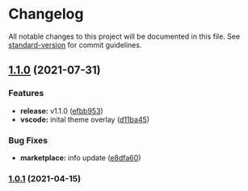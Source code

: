 # Changelog

All notable changes to this project will be documented in this file. See [standard-version](https://github.com/conventional-changelog/standard-version) for commit guidelines.

## [1.1.0](https://github.com/contractshark/vscode-extenstion/compare/v1.0.1...v1.1.0) (2021-07-31)


### Features

* **release:** v1.1.0 ([efbb953](https://github.com/contractshark/vscode-extenstion/commit/efbb9534d220bbe9efc94a3f296376a88e65bfb5))
* **vscode:** inital theme overlay ([d11ba45](https://github.com/contractshark/vscode-extenstion/commit/d11ba45b0382e88e3f8c5f38f96242095f1c178b))


### Bug Fixes

* **marketplace:** info update ([e8dfa60](https://github.com/contractshark/vscode-extenstion/commit/e8dfa6083390c3d35c56535ac4546f4190bd398a))

### [1.0.1](https://github.com/contractshark/vscode-extenstion/compare/v1.0.0...v1.0.1) (2021-04-15)

